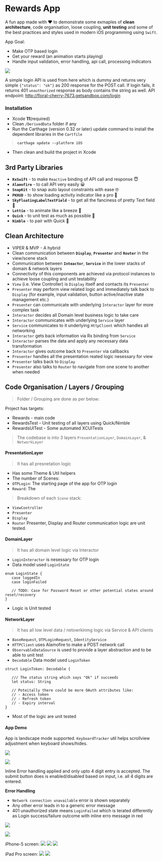 # Rewards App
A fun app made with ❤️ to demonstrate some exmaples of **clean architecture**, code organisation, loose coupling, **unit testing** and some of the best practices and styles used in modern iOS programming using `Swift`.

App Goal:
 - Make OTP based login
 - Get your reward (an animation starts playing)
 - Handle input validation, error handling, api call, processing indicators

![](/Screenshots/normal-flow.gif "")

A simple login API is used from here which is dummy and returns very simple `{"status": "ok"}` as 200 response for the POST call. If login fails, it returns 401 `unauthorized` response as body contains the string as well. 
API endpoint: http://floral-cherry-7673.getsandbox.com/login


### Installation
- Xcode **11**(required)
- Clean `/DerivedData` folder if any
- Run the Carthage (version 0.32 or later) update command to install the dependent libraries in the `Cartfile`
 > **`carthage update --platform iOS`** 
- Then clean and build the project in Xcode

## 3rd Party Libraries
 - **`RxSwift`** - to make `Reactive` binding of API call and response 😇
 - **`Alamofire`** - to call API very easily 😀
 - **`SnapKit`** - to snap auto layout constraints with ease 🤓
 - **`PKHUD`** - to show loading activity indicator like a pro 🙈
 - **`SkyFloatingLabelTextField`** - to get all the fanciness of pretty Text field 🧙
 - **`Lottie`** - to animate like a breeze 🧜
 - **`Quick`** - to unit test as much as possible 🤫
 - **`Nimble`** - to pair with Quick 👬

## Clean Architecture
 - VIPER & MVP - A hybrid
 - Clean communication between **`Display`**, **`Presenter`** and **`Router`** in the view/scene stack
 - Communication between  **`Inteactor`**, **`Service`** in the lower stacks of domain & network layers
 - Connectivity of this components are achieved via protocol instances to achieve loose coupling and unit testability
 - `View` (i.e. View Controller) is `Display` itself and contacts its `Presenter`
 - `Presenter` may perform view related logic and immediately talk back to `Display` (for example, input validation, button active/inactive state management etc.)
 - `Presenter` can communicate with underlying `Interactor` layer for more complex task
 - `Interactor` decides all Domain level business logic to take care
 - `Interactor` communicates with underlying `Service` layer
 - `Service` communicates to it underlying `HttpClient` which handles all networking
 - `Interactor` gets back information via Rx binding from `Service`
 - `Interactor` parses the data and apply any necessary data transformation
 - `Interactor` gives outcome back to `Presenter` via callbacks
 - `Presenter` handles all the presentation reated logic nesessary for view
 - `Presenter` talks back to `Display`
 - `Presenter` also talks to `Router` to navigate from one scene to another when needed
 
 ## Code Organisation / Layers / Grouping
 
 > Folder / Grouping are done as per below:
 
 Project has targets:
  - Rewards - main code
  - RewardsTest - Unit testing of all layers using Quick/Nimble
  - RewardsUITest - Some automated XCUITests
 
 > The codebase is into 3 layers `PresentationLayer`, `DomainLayer`, & `NetworkLayer`
 
 #### PresentationLayer
 > It has all presnetation logic
 - Has some Theme & Util helpers
 - The number of Scenes:
 - `OTPLogin`: The starting page of the app for OTP login
 - `Reward`: The 
 > Breakdown of each `Scene` stack:
  - `ViewController`
  - `Presenter`
  - `Display`
  - `Router`
  Presenter, Display and Router communication logic are unit tested.
  
 #### DomainLayer
 > It has all domain level logic via Interactor
 - `LoginInteractor` is nesessary for OTP login 
 - Data model used `LoginState`
 ```
 enum LoginState {
    case loggedIn
    case loginFailed
    
    // TODO: Case for Password Reset or other potential states around  reset/recovery
}
```
 - Logic is Unit tested
 
  #### NetworkLayer
 > It has all low level data / netowrkinmg logic via Service & API clients
 - `BaseRequest`, `OTPLoginRequest`, `IdentityService`
 - `HTTPClient` uses Alamofire to make a POST network call
 - `ObservableDataSource` is used to provide a layer abstraction and to be able to unit test
 -  `Decodable` Data model used `LoginToken`
 ```
 struct LoginToken: Decodable {
    
    /// The status string which says "Ok" if succeeds
    let status: String
    
    // Poteitally there could be more OAuth attributes like:
    // - Access token
    // - Refresh token
    // - Expiry interval
}
```
 - Most of the logic are unit tested
 
 
 #### App Demo
 
 App is landscape mode supported. `KeyboardTracker` util helps scrollview adjustment when keyboard shows/hides.
 
 ![](/Screenshots/landscape-mode.gif "")
 
 ![](/Screenshots/normal-flow.gif "")
 
Inline Error handling applied and only upto 4 digit entry is accepted. The submit button does is enabled/disabled based on input, i.e. all 4 digits are entered. 

**Error Handling**
 - `Network connection unavailable` error is shown separately
 - Any other error leads in to a generic error message
 - 401 unauthorized state means `LoginFailed` which is terated differently as Login success/failure outcome with inline erro message in red
 
  ![](/Screenshots/network-error.gif "")
  
  ![](/Screenshots/unknown-error.gif "")
  
  iPhone-5 screen:
  ![](/Screenshots/iphone5-1.png "")
  ![](/Screenshots/iphone5-2.png "")
  ![](/Screenshots/iphone5-3.png "")
  
  iPad Pro screen:
  ![](/Screenshots/ipad-1.png "")
  ![](/Screenshots/ipad-2.png "")
  
 
 
